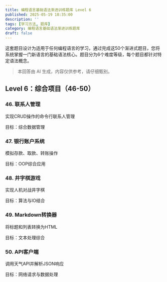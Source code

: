 ```yaml
---
title: 编程语言基础语法渐进训练题库 Level 6
published: 2025-05-19 18:35:00
description: ''
tags: [学习方法, 题库]
category: 编程语言基础语法渐进训练题库
draft: false
---
```

这套题目设计为适用于任何编程语言的学习，通过完成这50个渐进式题目，您将系统掌握一门新语言的基础语法核心。题目分为6个难度等级，每个题目都针对特定语法概念。
> 本回答由 AI 生成，内容仅供参考，请仔细甄别。
## Level 6：综合项目（46-50）
### 46. 联系人管理
实现CRUD操作的命令行联系人管理

目标：综合数据管理

### 47. 银行账户系统
模拟存款、取款、转账操作

目标：OOP综合应用

### 48. 井字棋游戏
实现人机对战井字棋

目标：算法与IO结合

### 49. Markdown转换器
将标题和列表转换为HTML

目标：文本处理综合

### 50. API客户端
调用天气API并解析JSON响应

目标：网络请求与数据处理